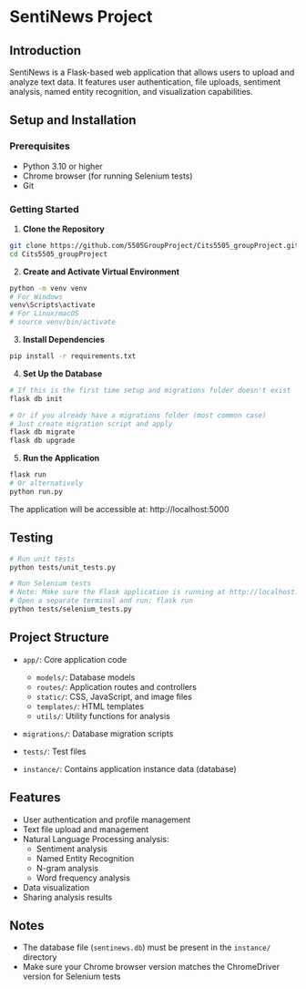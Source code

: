 # SentiNews Project

## Introduction
SentiNews is a Flask-based web application that allows users to upload and analyze text data. It features user authentication, file uploads, sentiment analysis, named entity recognition, and visualization capabilities.

## Setup and Installation

### Prerequisites
- Python 3.10 or higher
- Chrome browser (for running Selenium tests)
- Git

### Getting Started

1. **Clone the Repository**
```bash
git clone https://github.com/5505GroupProject/Cits5505_groupProject.git
cd Cits5505_groupProject
```

2. **Create and Activate Virtual Environment**
```bash
python -m venv venv
# For Windows
venv\Scripts\activate
# For Linux/macOS
# source venv/bin/activate
```

3. **Install Dependencies**
```bash
pip install -r requirements.txt
```

4. **Set Up the Database**
```bash
# If this is the first time setup and migrations folder doesn't exist
flask db init

# Or if you already have a migrations folder (most common case)
# Just create migration script and apply
flask db migrate
flask db upgrade
```

5. **Run the Application**
```bash
flask run
# Or alternatively
python run.py
```

The application will be accessible at: http://localhost:5000

## Testing

```bash
# Run unit tests
python tests/unit_tests.py

# Run Selenium tests
# Note: Make sure the Flask application is running at http://localhost:5000 before running Selenium tests
# Open a separate terminal and run: flask run
python tests/selenium_tests.py
```

## Project Structure

- `app/`: Core application code
  - `models/`: Database models
  - `routes/`: Application routes and controllers
  - `static/`: CSS, JavaScript, and image files
  - `templates/`: HTML templates
  - `utils/`: Utility functions for analysis

- `migrations/`: Database migration scripts
- `tests/`: Test files
- `instance/`: Contains application instance data (database)

## Features
- User authentication and profile management
- Text file upload and management
- Natural Language Processing analysis:
  - Sentiment analysis
  - Named Entity Recognition
  - N-gram analysis
  - Word frequency analysis
- Data visualization
- Sharing analysis results

## Notes
- The database file (`sentinews.db`) must be present in the `instance/` directory
- Make sure your Chrome browser version matches the ChromeDriver version for Selenium tests
